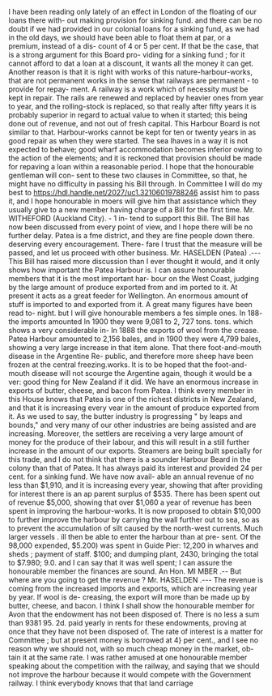 I have been reading only lately of an effect in London of the floating of our loans there with- out making provision for sinking fund. and there can be no doubt if we had provided in our colonial loans for a sinking fund, as we had in the old days, we should have been able to float them at par, or a premium, instead of a dis- count of 4 or 5 per cent. If that be the case, that is a strong argument for this Board pro- viding for a sinking fund ; for it cannot afford to dat a loan at a discount, it wants all the money it can get. Another reason is that it is right with works of this nature-harbour-works, that are not permanent works in the sense that railways are permanent - to provide for repay- ment. A railway is a work which of necessity must be kept in repair. The rails are renewed and replaced by heavier ones from year to year, and the rolling-stock is replaced, so that really after fifty years it is probably superior in regard to actual value to when it started; this being done out of revenue, and not out of fresh capital. This Harbour Board is not similar to that. Harbour-works cannot be kept for ten or twenty years in as good repair as when they were started. The sea Ihaves in a way it is not expected to behave; good wharf accommodation becomes inferior owing to the action of the elements; and it is reckoned that provision should be made for repaving a loan within a reasonable period. I hope that the honourable gentleman will con- sent to these two clauses in Committee, so that, he might have no difficulty in passing his Bill through. In Committee I will do my best to https://hdl.handle.net/2027/uc1.32106019788246 assist him to pass it, and I hope honourable in moers will give him that assistance which they usually give to a new member having charge of a Bill for the first time. Mr. WITHEFORD (Auckland City). - 1 in- tend to support this Bill. The Bill has now been discussed from every point of view, and I hope there will be no further delay. Patea is a fme district, and they are fine people down there. deserving every encouragement. There- fare I trust that the measure will be passed, and let us proceed with other business. Mr. HASELDEN (Patea) .--- This Bill has raised more discussion than I ever thought it would, and it only shows how important the Patea Harbour is. I can assure honourable members that it is the most important har- bour on the West Coast, judging by the large amount of produce exported from and im ported to it. At present it acts as a great feeder for Wellington. An enormous amount of stuff is imported to and exported from it. A great many figures have been read to- night. but I will give honourable members a fes simple ones. In 188- the imports amounted In 1900 they were 9,081 to 2, 727 tons. tons. which shows a very considerable in- In 1888 the exports of wool from the crease. Patea Harbour amounted to 2,156 bales, and in 1900 they were 4,799 bales, showing a very large increase in that item alone. That there foot-and-mouth disease in the Argentine Re- public, and therefore more sheep have been frozen at the central freezing.works. It is to be hoped that the foot-and-mouth disease will not scourge the Argentine again, though it would be a ver: good thing for New Zealand if it did. We have an enormous increase in exports of butter, cheese, and bacon from Patea. I think every member in this House knows that Patea is one of the richest districts in New Zealand, and that it is increasing every vear in the amount of produce exported from it. As we used to say, the butter industry is progressing " by leaps and bounds," and very many of our other industries are being assisted and are increasing. Moreover, the settlers are receiving a very large amount of money for the produce of their labour, and this will result in a still further increase in the amount of our exports. Steamers are being built specially for this trade, and I do not think that there is a sounder Harbour Beard in the colony than that of Patea. It has always paid its interest and provided 24 per cent. for a sinking fund. We have now avail- able an annual revenue of no less than $1,910, and it is increasing every year, showing that after providing for interest there is an ap parent surplus of $535. There has been spent out of revenue $5,000, showing that over $1,060 a year of revenue has been spent in improving the harbour-works. It is now proposed to obtain $10,000 to further improve the harbour by carrying the wall further out to sea, so as to prevent the accumulation of silt caused by the north-west currents. Much larger vessels . ill then be able to enter the harbour than at pre- sent. Of the 98,000 expended, $5.200) was spent in Guide Pier: 12,200 in wharves and sheds ; payment of staff. $100; and dumping plant, 2430, bringing the total to $7.980; 9.0. and I can say that it was well spent; I can assure the honourable member the finances are sound. An Hon. MI MBER .-- But where are you going to get the revenue ? Mr. HASELDEN .--- The revenue is coming from the increased imports and exports, which are increasing year by year. If wool is de- creasing, the export will more than be made up by butter, cheese, and bacon. I think I shall show the honourable member for Avon that the endowment has not been disposed of. There is no less a sum than 9381 95. 2d. paid yearly in rents for these endowments, proving at once that they have not been disposed of. The rate of interest is a matter for Committee ; but at present money is borrowed at 4} per cent., and I see no reason why we should not, with so much cheap money in the market, ob- tain it at the same rate. I was rather amused at one honourable member speaking about the competition with the railway, and saying that we should not improve the harbour because it would compete with the Government railway. I think everybody knows that that land carriage 